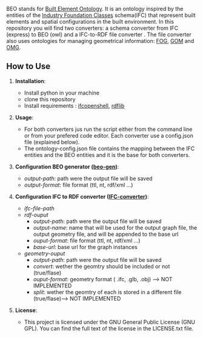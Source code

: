 BEO stands for [Built Element Ontology](https://cramonell.github.io/beo/actual/index-en.html). It is an ontology inspired by  the entities of the [Industry Foundation Classes](https://ifc43-docs.standards.buildingsmart.org/) schema(IFC) that represent built elements and spatial configurations in the built environment. In this repository you will find two converters: a schema converter from IFC (express) to BEO (owl) and a IFC-to-RDF file converter . The file converter also uses ontologies for managing geometrical information: [FOG](https://mathib.github.io/fog-ontology/), [GOM](https://mathib.github.io/gom-ontology/#) and [OMG](https://w3id.org/omg#).


## How to Use
1. **Installation**:
   - Install python in your machine
   - clone this repository
   - Install requirements : [ifcopenshell](https://ifcopenshell.org/), [rdflib](https://rdflib.readthedocs.io/en/stable/index.html)

2. **Usage**:
   - For both converters jus  run the script  either from the command line or from your prefered code editor. Each converter use a config.json file (explained below).
   - The ontology-config.json file contains the mapping between the IFC entities and the BEO entities and it is the base for both converters.

3. **Configuration BEO generator ([beo-gen](https://github.com/cramonell/beo/tree/main/beo-gen))**:
   - *output-path*: path were the output file will be saved
   - *output-format*: file format (ttl, nt, rdf/xml ...)

4. **Configuration IFC to RDF converter ([IFC-converter](https://github.com/cramonell/beo/tree/main/IFC-converter))**:
   - *ifc-file-path*
   - *rdf-ouput*
        - *output-path*: path were the output file will be saved
        - *output-name*: name that will be used for the output graph file, the output geometry file, and will be appended to the base url
        - *ouput-format*: file format (ttl, nt, rdf/xml ...)
        - *base-url*: base url for the graph instances
    - *geometry-ouput*
        - *output-path*: path were the output file will be saved
        - *convert*: wether the geomtry should be included or not (true/flase)
        - *ouput-format*: geometry  format ( .ifc, .glb, .obj) --> NOT IMPLEMENTED
        - *split*: wether the geomtry of each is stored in a different file (true/flase)--> NOT IMPLEMENTED

5. **License**:
   - This project is licensed under the GNU General Public License (GNU GPL). You can find the full text of the license in the LICENSE.txt file.



